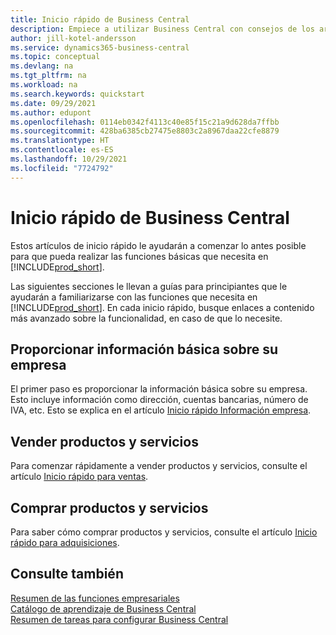 ```yaml
---
title: Inicio rápido de Business Central
description: Empiece a utilizar Business Central con consejos de los artículos de inicio rápido que le ayudarán a rellenar los primeros campos críticos.
author: jill-kotel-andersson
ms.service: dynamics365-business-central
ms.topic: conceptual
ms.devlang: na
ms.tgt_pltfrm: na
ms.workload: na
ms.search.keywords: quickstart
ms.date: 09/29/2021
ms.author: edupont
ms.openlocfilehash: 0114eb0342f4113c40e85f15c21a9d628da7ffbb
ms.sourcegitcommit: 428ba6385cb27475e8803c2a8967daa22cfe8879
ms.translationtype: HT
ms.contentlocale: es-ES
ms.lasthandoff: 10/29/2021
ms.locfileid: "7724792"
---
```

# <a name="business-central-quick-starts"></a>Inicio rápido de Business Central

Estos artículos de inicio rápido le ayudarán a comenzar lo antes posible para que pueda realizar las funciones básicas que necesita en [!INCLUDE[prod_short](includes/prod_short.md)].

Las siguientes secciones le llevan a guías para principiantes que le ayudarán a familiarizarse con las funciones que necesita en [!INCLUDE[prod_short](includes/prod_short.md)]. En cada inicio rápido, busque enlaces a contenido más avanzado sobre la funcionalidad, en caso de que lo necesite.

## <a name="provide-basic-information-about-your-company"></a>Proporcionar información básica sobre su empresa

El primer paso es proporcionar la información básica sobre su empresa. Esto incluye información como dirección, cuentas bancarias, número de IVA, etc. Esto se explica en el artículo [Inicio rápido Información empresa](quick-start-company-information.md).

<!--
## Financial Basics

Financial Information  
(chart of accounts, but explained for non-accountants)
-->

<!--
## Basic Reports and Output Documents

Reports and Documents  
(final reports, but also documents - how do I style invoices to work better for me?)
-->

## <a name="sell-products-and-services"></a>Vender productos y servicios

Para comenzar rápidamente a vender productos y servicios, consulte el artículo [Inicio rápido para ventas](quick-start-sell-products-and-services.md).

<!--
(customer, items, things on stock or not, orders versus invoices, get paid on time, etc.)
-->

## <a name="buy-products-and-services"></a>Comprar productos y servicios

Para saber cómo comprar productos y servicios, consulte el artículo [Inicio rápido para adquisiciones](quick-start-procurement.md).  

<!--
(buy stuff, register in inventory, pay vendor)
-->

<!--
## Understand Your Business with Business Intelligence

Business Intelligence  
(reports)
-->

## <a name="see-also"></a>Consulte también

[Resumen de las funciones empresariales](across-business-functionality.md)  
[Catálogo de aprendizaje de Business Central](readiness/readiness-learning-catalog.md)  
[Resumen de tareas para configurar Business Central](setup.md)  
